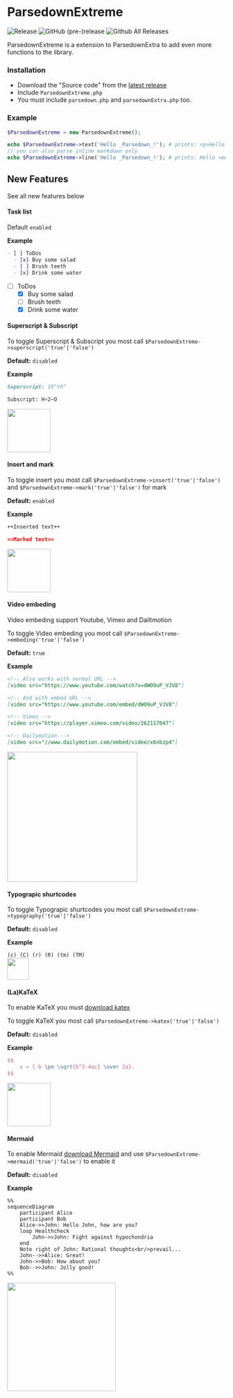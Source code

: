# ParsedownExtreme 
![Release](	https://img.shields.io/github/release/BenjaminHoegh/ParsedownExtreme.svg?style=flat-square) ![GitHub (pre-)release](https://img.shields.io/github/release/BenjaminHoegh/ParsedownExtreme/all.svg?style=flat-square&label=pre-release) ![Github All Releases](https://img.shields.io/github/downloads/BenjaminHoegh/ParsedownExtreme/total.svg?style=flat-square)

ParsedownExtreme is a extension to ParsedownExtra to add even more functions to the library.

### Installation

* Download the "Source code" from the [latest release](https://github.com/BenjaminHoegh/ParsedownExtreme/releases/latest)
* Include `ParsedownExtreme.php`
* You must include `parsedown.php` and `parsedownExtra.php` too.


### Example

```php
$ParsedownExtreme = new ParsedownExtreme();

echo $ParsedownExtreme->text('Hello _Parsedown_!'); # prints: <p>Hello <em>Parsedown</em>!</p>
// you can also parse inline markdown only
echo $ParsedownExtreme->line('Hello _Parsedown_!'); # prints: Hello <em>Parsedown</em>!
```

## New Features

See all new features below

#### Task list

Default `enabled`

**Example**

```markdown
- [ ] ToDos
  - [x] Buy some salad
  - [ ] Brush teeth
  - [x] Drink some water
```  

- [ ] ToDos
  - [x] Buy some salad
  - [ ] Brush teeth
  - [x] Drink some water

#### Superscript & Subscript

To toggle Superscript & Subscript you most call `$ParsedownExtreme->superscript('true'|'false')`

**Default:** `disabled`

**Example**

```markdown
Superscript: 19^th^

Subscript: H~2~O
```  
<img src='https://github.com/BenjaminHoegh/ParsedownExtreme/blob/master/docs/img/supandsub.png' height='100px'>


#### Insert and mark

To toggle insert you most call `$ParsedownExtreme->insert('true'|'false')`
and `$ParsedownExtreme->mark('true'|'false')` for mark

**Default:** `enabled`

**Example**

```markdown
++Inserted text++

==Marked text==
```  

<img src='https://github.com/BenjaminHoegh/ParsedownExtreme/blob/master/docs/img/insertandmark.png' height='100px'>


#### Video embeding

Video embeding support Youtube, Vimeo and Dailtmotion

To toggle Video embeding you most call `$ParsedownExtreme->embeding('true'|'false')`

**Default:** `true`

**Example**

```markdown
<!-- Also works with normal URL -->
[video src="https://www.youtube.com/watch?v=dWO9uP_VJV8"]

<!-- And with embed URL -->
[video src="https://www.youtube.com/embed/dWO9uP_VJV8"]

<!-- Vimeo -->
[video src="https://player.vimeo.com/video/262117047"]

<!-- Dailymotion -->
[video src="//www.dailymotion.com/embed/video/x6nbzp4"]
```

<img src='https://github.com/BenjaminHoegh/ParsedownExtreme/blob/master/docs/img/videoembeding.png' height='300px'>


#### Typograpic shurtcodes

To toggle Typograpic shurtcodes you most call `$ParsedownExtreme->typography('true'|'false')`

**Default:** `disabled`

**Example**

`(c) (C) (r) (R) (tm) (TM)`  
<img src='https://github.com/BenjaminHoegh/ParsedownExtreme/blob/master/docs/img/typography.png' height='50px'>


#### (La)KaTeX

To enable KaTeX you must [download katex](https://katex.org)

To toggle KaTeX you most call `$ParsedownExtreme->katex('true'|'false')`

**Default:** `disabled`

**Example**

```Latex
$$
    x = {-b \pm \sqrt{b^2-4ac} \over 2a}.
$$
```
<img src='https://github.com/BenjaminHoegh/ParsedownExtreme/blob/master/docs/img/katex.png' height='100px'>


#### Mermaid

To enable Mermaid [download Mermaid](https://mermaidjs.github.io) and use `$ParsedownExtreme->mermaid('true'|'false')` to enable it


**Default:** `disabled`

**Example**

```Mermaid
%%
sequenceDiagram
    participant Alice
    participant Bob
    Alice->>John: Hello John, how are you?
    loop Healthcheck
        John->>John: Fight against hypochondria
    end
    Note right of John: Rational thoughts<br/>prevail...
    John-->>Alice: Great!
    John->>Bob: How about you?
    Bob-->>John: Jolly good!
%%
```  
<img src='https://github.com/BenjaminHoegh/ParsedownExtreme/blob/master/docs/img/mermaid.png' height='250px'>
